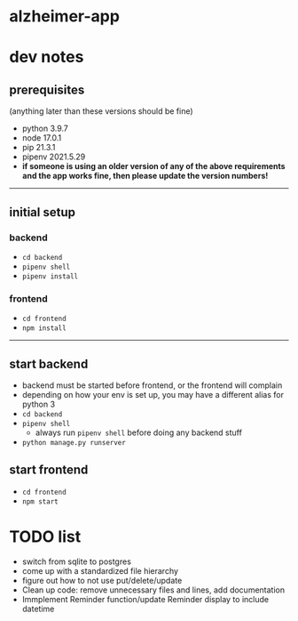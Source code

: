 # alzheimer-app


# dev notes

## prerequisites
(anything later than these versions should be fine)
- python 3.9.7
- node 17.0.1
- pip 21.3.1
- pipenv 2021.5.29
- **if someone is using an older version of any of the above requirements and the app works fine, then please update the version numbers!**

-----------------

## initial setup
### backend
- `cd backend`
- `pipenv shell`
- `pipenv install`

### frontend
- `cd frontend`
- `npm install`

-----------------

## start backend
- backend must be started before frontend, or the frontend will complain
- depending on how your env is set up, you may have a different alias for python 3
- `cd backend`
- `pipenv shell`
  - always run `pipenv shell` before doing any backend stuff
- `python manage.py runserver`

## start frontend
- `cd frontend`
- `npm start`



# TODO list
- switch from sqlite to postgres
- come up with a standardized file hierarchy
- figure out how to not use put/delete/update
- Clean up code: remove unnecessary files and lines, add documentation
- Immplement Reminder function/update Reminder display to include datetime
